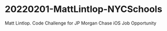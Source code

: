 # 20220201-MattLintlop-NYCSchools
Matt Lintlop. Code Challenge for JP Morgan Chase iOS Job Opportunity
